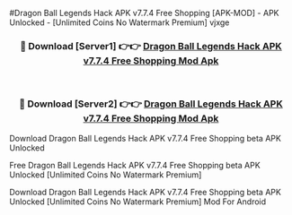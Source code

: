 #Dragon Ball Legends Hack APK v7.7.4 Free Shopping [APK-MOD] - APK Unlocked - [Unlimited Coins No Watermark Premium] vjxge



<div align="center">

<h3>🔴 Download [Server1] 👉👉 <a href="https://momento.my/?title=Dragon_Ball_Legends_Hack_APK_v7.7.4_Free_Shopping">Dragon Ball Legends Hack APK v7.7.4 Free Shopping Mod Apk</a></h3><br>

<h3>🔴 Download [Server2] 👉👉 <a href="https://momento.my/?title=Dragon_Ball_Legends_Hack_APK_v7.7.4_Free_Shopping">Dragon Ball Legends Hack APK v7.7.4 Free Shopping Mod Apk</a></h3>
</div>



Download Dragon Ball Legends Hack APK v7.7.4 Free Shopping beta APK Unlocked

Free Dragon Ball Legends Hack APK v7.7.4 Free Shopping beta APK Unlocked [Unlimited Coins No Watermark Premium]

Download Dragon Ball Legends Hack APK v7.7.4 Free Shopping beta APK Unlocked [Unlimited Coins No Watermark Premium] Mod For Android
